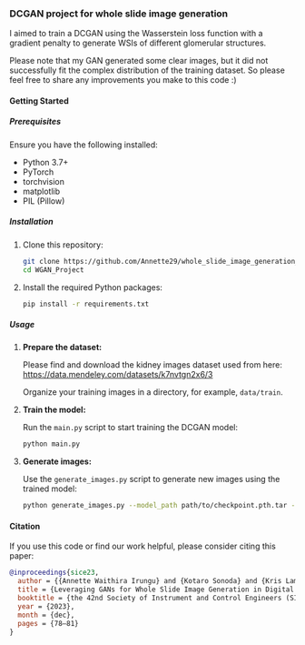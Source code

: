 ### DCGAN project for whole slide image generation

I aimed to train a DCGAN using the Wasserstein loss function with a gradient penalty to generate WSIs of different glomerular structures. 

Please note that my GAN generated some clear images, but it did not successfully fit the complex distribution of the training dataset. So please feel free to share any improvements you make to this code :)

#### Getting Started

##### Prerequisites

Ensure you have the following installed:

- Python 3.7+
- PyTorch
- torchvision
- matplotlib
- PIL (Pillow)

##### Installation

1. Clone this repository:

   ```bash
   git clone https://github.com/Annette29/whole_slide_image_generation_DCGAN-with-WL.git
   cd WGAN_Project
   ```

2. Install the required Python packages:

   ```bash
   pip install -r requirements.txt
   ```

##### Usage

1. **Prepare the dataset:**

   Please find and download the kidney images dataset used from here: https://data.mendeley.com/datasets/k7nvtgn2x6/3

   Organize your training images in a directory, for example, `data/train`.

2. **Train the model:**

   Run the `main.py` script to start training the DCGAN model:

   ```bash
   python main.py
   ```

3. **Generate images:**

   Use the `generate_images.py` script to generate new images using the trained model:

   ```bash
   python generate_images.py --model_path path/to/checkpoint.pth.tar --num_images 20 --output_dir generated_images
   ```

#### Citation

If you use this code or find our work helpful, please consider citing this paper:

```bibtex
@inproceedings{sice23,
  author = {{Annette Waithira Irungu} and {Kotaro Sonoda} and {Kris Lami} and {Junya Fukuoka} and {Senya Kiyasu}},
  title = {Leveraging GANs for Whole Slide Image Generation in Digital Pathology},
  booktitle = {the 42nd Society of Instrument and Control Engineers (SICE) Kyushu Branch Conference},
  year = {2023},
  month = {dec},
  pages = {78–81}
}
```
